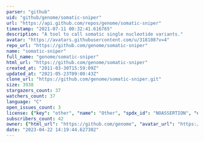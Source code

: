 ```yaml
---
parser: "github"
uid: "github/genome/somatic-sniper"
url: "https://api.github.com/repos/genome/somatic-sniper"
timestamp: "2021-07-11 00:32:41.616765"
description: "A tool to call somatic single nucleotide variants."
avatar: "https://avatars.githubusercontent.com/u/318108?v=4"
repo_url: "https://github.com/genome/somatic-sniper"
name: "somatic-sniper"
full_name: "genome/somatic-sniper"
html_url: "https://github.com/genome/somatic-sniper"
created_at: "2011-03-30T15:59:09Z"
updated_at: "2021-05-23T09:00:43Z"
clone_url: "https://github.com/genome/somatic-sniper.git"
size: 3938
stargazers_count: 37
watchers_count: 37
language: "C"
open_issues_count: 3
license: {"key": "other", "name": "Other", "spdx_id": "NOASSERTION", "url": null, "node_id": "MDc6TGljZW5zZTA="}
subscribers_count: 42
owner: {"html_url": "https://github.com/genome", "avatar_url": "https://avatars.githubusercontent.com/u/318108?v=4", "login": "genome", "type": "Organization"}
date: "2023-04-22 14:19:44.627302"
---
```


